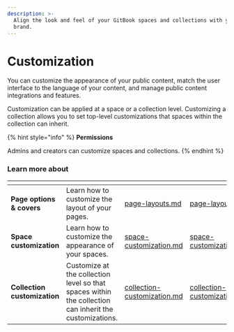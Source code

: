 ```yaml
---
description: >-
  Align the look and feel of your GitBook spaces and collections with your own
  brand.
---
```


# Customization

You can customize the appearance of your public content, match the user interface to the language of your content, and manage public content integrations and features.

Customization can be applied at a space or a collection level. Customizing a collection allows you to set top-level customizations that spaces within the collection can inherit.

{% hint style="info" %}
**Permissions**

Admins and creators can customize spaces and collections.
{% endhint %}

### Learn more about

<table data-view="cards"><thead><tr><th></th><th></th><th data-hidden data-type="content-ref"></th><th data-hidden data-card-target data-type="content-ref"></th><th data-hidden data-card-cover data-type="files"></th></tr></thead><tbody><tr><td><strong>Page options &#x26; covers</strong></td><td>Learn how to customize the layout of your pages.</td><td><a href="page-layouts.md">page-layouts.md</a></td><td><a href="page-layouts.md">page-layouts.md</a></td><td><a href="../../.gitbook/assets/9 (1).png">9 (1).png</a></td></tr><tr><td><strong>Space customization</strong></td><td>Learn how to customize the appearance of your spaces.</td><td><a href="space-customization.md">space-customization.md</a></td><td><a href="space-customization.md">space-customization.md</a></td><td><a href="../../.gitbook/assets/12 (1).png">12 (1).png</a></td></tr><tr><td><strong>Collection customization</strong></td><td>Customize at the collection level so that spaces within the collection can inherit the customizations.</td><td><a href="collection-customization.md">collection-customization.md</a></td><td><a href="collection-customization.md">collection-customization.md</a></td><td><a href="../../.gitbook/assets/2 (1).png">2 (1).png</a></td></tr></tbody></table>
